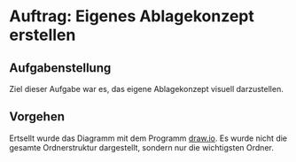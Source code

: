 # **Auftrag**: Eigenes Ablagekonzept erstellen

## Aufgabenstellung

Ziel dieser Aufgabe war es, das eigene Ablagekonzept visuell darzustellen. 

## Vorgehen

Ertsellt wurde das Diagramm mit dem Programm [draw.io](https://app.diagrams.net/). Es wurde nicht die gesamte Ordnerstruktur dargestellt, sondern nur die wichtigsten Ordner.